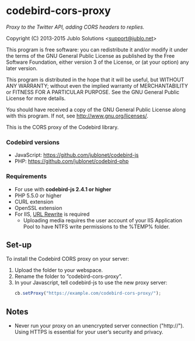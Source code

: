 codebird-cors-proxy
===================
*Proxy to the Twitter API, adding CORS headers to replies.*

Copyright (C) 2013-2015 Jublo Solutions &lt;support@jublo.net&gt;

This program is free software: you can redistribute it and/or modify
it under the terms of the GNU General Public License as published by
the Free Software Foundation, either version 3 of the License, or
(at your option) any later version.

This program is distributed in the hope that it will be useful,
but WITHOUT ANY WARRANTY; without even the implied warranty of
MERCHANTABILITY or FITNESS FOR A PARTICULAR PURPOSE.  See the
GNU General Public License for more details.

You should have received a copy of the GNU General Public License
along with this program.  If not, see <http://www.gnu.org/licenses/>.


This is the CORS proxy of the Codebird library.

### Codebird versions

- JavaScript: https://github.com/jublonet/codebird-js
- PHP: https://github.com/jublonet/codebird-php

### Requirements

- For use with **codebird-js 2.4.1 or higher**
- PHP 5.5.0 or higher
- CURL extension
- OpenSSL extension
- For IIS, [URL Rewrite](http://www.iis.net/downloads/microsoft/url-rewrite) is required
  - Uploading media requires the user account of your IIS Application Pool
    to have NTFS write permissions to the %TEMP% folder.

Set-up
------

To install the Codebird CORS proxy on your server:

1. Upload the folder to your webspace.
2. Rename the folder to “codebird-cors-proxy”.
3. In your Javascript, tell codebird-js to use the new proxy server:
    ```javascript
    cb.setProxy("https://example.com/codebird-cors-proxy/");
    ```

Notes
-----

- Never run your proxy on an unencrypted server connection ("http://").
  Using HTTPS is essential for your user’s security and privacy.
